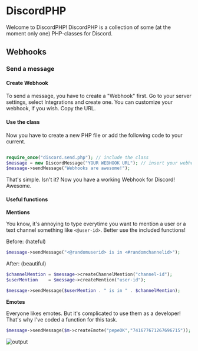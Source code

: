# DiscordPHP

Welcome to DiscordPHP! DiscordPHP is a collection of some (at the moment only one) PHP-classes for Discord. 

## Webhooks

### Send a message

#### Create Webhook

To send a message, you have to create a "Webhook" first. Go to your server settings, select Integrations and create one. You can customize your webhook, if you wish. Copy the URL. 

#### Use the class

Now you have to create a new PHP file or add the following code to your current.

```php

require_once("discord.send.php"); // include the class
$message = new DiscordMessage("YOUR WEBHOOK URL"); // insert your webhook url between "
$message->sendMessage("Webhooks are awesome!");

```

That's simple. Isn't it? Now you have a working Webhook for Discord! Awesome. 

#### Useful functions

__Mentions__

You know, it's annoying to type everytime you want to mention a user or a text channel something like ``<@user-id>``. Better use the included functions!

Before: (hateful) 
```php
$message->sendMessage("<@randomuserid> is in <#randomchannelid>");
```

After: (beautiful)
```php
$channelMention = $message->createChannelMention("channel-id");
$userMention    = $message->createMention("user-id");

$message->sendMessage($userMention . " is in " . $channelMention);
```

__Emotes__

Everyone likes emotes. But it's complicated to use them as a developer! That's why I've coded a function for this task. 

```php
$message->sendMessage($m->createEmote("pepeOK","741677671267696715"));
```

![output](https://i.imgur.com/TO5rLhq.png)
